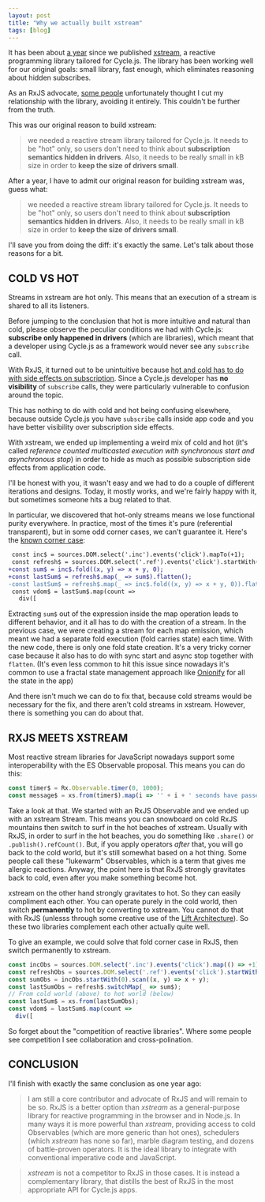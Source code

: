 ```yaml
---
layout: post
title: "Why we actually built xstream"
tags: [blog]
---
```


It has been about [a year](http://staltz.com/why-we-built-xstream.html) since we published [xstream](http://github.com/staltz/xstream), a reactive programming library tailored for Cycle.js. The library has been working well for our original goals: small library, fast enough, which eliminates reasoning about hidden subscribes.

As an RxJS advocate, [some people](https://medium.com/@MichalMajewski/rxjs-be-careful-with-that-axe-eugene-a1763d115e30#.aografxx8) unfortunately thought I cut my relationship with the library, avoiding it entirely. This couldn't be further from the truth.

This was our original reason to build xstream:

> we needed a reactive stream library tailored for Cycle.js. It needs to be "hot" only, so users don't need to think about **subscription semantics hidden in drivers**. Also, it needs to be really small in kB size in order to **keep the size of drivers small**.

After a year, I have to admit our original reason for building xstream was, guess what:

> we needed a reactive stream library tailored for Cycle.js. It needs to be "hot" only, so users don't need to think about **subscription semantics hidden in drivers**. Also, it needs to be really small in kB size in order to **keep the size of drivers small**.

I'll save you from doing the diff: it's exactly the same. Let's talk about those reasons for a bit.

<h2 id="cold-vs-hot" class="hr"><span class="hr">COLD VS HOT</span></h2>

Streams in xstream are hot only. This means that an execution of a stream is shared to all its listeners.

Before jumping to the conclusion that hot is more intuitive and natural than cold, please observe the peculiar conditions we had with Cycle.js: **subscribe only happened in drivers** (which are libraries), which meant that a developer using Cycle.js as a framework would never see any `subscribe` call.

With RxJS, it turned out to be unintuitive because [hot and cold has to do with side effects on subscription](http://davesexton.com/blog/post/Hot-and-Cold-Observables.aspx). Since a Cycle.js developer has **no visibility** of `subscribe` calls, they were particularly vulnerable to confusion around the topic.

This has nothing to do with cold and hot being confusing elsewhere, because outside Cycle.js you have `subscribe` calls inside app code and you have better visibility over subscription side effects.

With xstream, we ended up implementing a weird mix of cold and hot (it's called *reference counted multicasted execution with synchronous start and asynchronous stop*) in order to hide as much as possible subscription side effects from application code.

I'll be honest with you, it wasn't easy and we had to do a couple of different iterations and designs. Today, it mostly works, and we're fairly happy with it, but sometimes someone hits a bug related to that.

In particular, we discovered that hot-only streams means we lose functional purity everywhere. In practice, most of the times it's pure (referential transparent), but in some odd corner cases, we can't guarantee it. Here's the [known corner case](https://github.com/cyclejs/cyclejs/issues/365):

```diff
 const inc$ = sources.DOM.select('.inc').events('click').mapTo(+1);
 const refresh$ = sources.DOM.select('.ref').events('click').startWith(0);
+const sum$ = inc$.fold((x, y) => x + y, 0);
+const lastSum$ = refresh$.map(_ => sum$).flatten();
-const lastSum$ = refresh$.map(_ => inc$.fold((x, y) => x + y, 0)).flatten();
 const vdom$ = lastSum$.map(count =>
   div([
```

Extracting `sum$` out of the expression inside the map operation leads to different behavior, and it all has to do with the creation of a stream. In the previous case, we were creating a stream for each map emission, which meant we had a separate fold execution (fold carries state) each time. With the new code, there is only one fold state creation. It's a very tricky corner case because it also has to do with sync start and async stop together with `flatten`. (It's even less common to hit this issue since nowadays it's common to use a fractal state management approach like [Onionify](https://github.com/staltz/cycle-onionify) for all the state in the app)

And there isn't much we can do to fix that, because cold streams would be necessary for the fix, and there aren't cold streams in xstream. However, there is something you can do about that.

<h2 id="rxjs-meets-xstream" class="hr"><span class="hr">RXJS MEETS XSTREAM</span></h2>

Most reactive stream libraries for JavaScript nowadays support some interoperability with the ES Observable proposal. This means you can do this:

```javascript
const timer$ = Rx.Observable.timer(0, 1000);
const message$ = xs.from(timer$).map(i => '' + i + ' seconds have passed');
```

Take a look at that. We started with an RxJS Observable and we ended up with an xstream Stream. This means you can snowboard on cold RxJS mountains then switch to surf in the hot beaches of xstream. Usually with RxJS, in order to surf in the hot beaches, you do something like `.share()` or `.publish().refCount()`. But, if you apply operators *after* that, you will go back to the cold world, but it's still somewhat based on a hot thing. Some people call these "lukewarm" Observables, which is a term that gives me allergic reactions. Anyway, the point here is that RxJS strongly gravitates back to cold, even after you make something become hot.

xstream on the other hand strongly gravitates to hot. So they can easily compliment each other. You can operate purely in the cold world, then switch **permanently** to hot by converting to xstream. You cannot do that with RxJS (unlesss through some creative use of the [Lift Architecture](https://github.com/ReactiveX/rxjs/blob/3e9d5295f118c29193f88ea825902ac359901119/src/Observable.ts#L60-L72)). So these two libraries complement each other actually quite well.

To give an example, we could solve that fold corner case in RxJS, then switch permanently to xstream.

```javascript
const incObs = sources.DOM.select('.inc').events('click').map(() => +1);
const refreshObs = sources.DOM.select('.ref').events('click').startWith(0);
const sumObs = incObs.startWith(0).scan((x, y) => x + y);
const lastSumObs = refresh$.switchMap(_ => sum$);
// From cold world (above) to hot world (below)
const lastSum$ = xs.from(lastSumObs);
const vdom$ = lastSum$.map(count =>
  div([
```

So forget about the "competition of reactive libraries". Where some people see competition I see collaboration and cross-polination.

<h2 id="conclusion" class="hr"><span class="hr">CONCLUSION</span></h2>

I'll finish with exactly the same conclusion as one year ago:

> I am still a core contributor and advocate of RxJS and will remain to be so. RxJS is a better option than *xstream* as a general-purpose library for reactive programming in the browser and in Node.js. In many ways it is more powerful than *xstream*, providing access to cold Observables (which are more generic than hot ones), schedulers (which *xstream* has none so far), marble diagram testing, and dozens of battle-proven operators. It is the ideal library to integrate with conventional imperative code and JavaScript.

> *xstream* is not a competitor to RxJS in those cases. It is instead a complementary library, that distills the best of RxJS in the most appropriate API for Cycle.js apps.
